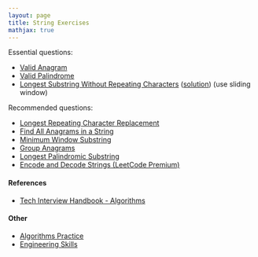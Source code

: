 ```yaml
---
layout: page
title: String Exercises
mathjax: true
---
```


Essential questions:
* [Valid Anagram](https://leetcode.com/problems/valid-anagram)
* [Valid Palindrome](https://leetcode.com/problems/valid-palindrome/)
* [Longest Substring Without Repeating Characters](https://leetcode.com/problems/longest-substring-without-repeating-characters/) ([solution](/engineering_skills/solutions/longest_substring)) (use sliding window)

Recommended questions:
* [Longest Repeating Character Replacement](https://leetcode.com/problems/longest-repeating-character-replacement/)
* [Find All Anagrams in a String](https://leetcode.com/problems/find-all-anagrams-in-a-string)
* [Minimum Window Substring](https://leetcode.com/problems/minimum-window-substring/description/)
* [Group Anagrams](https://leetcode.com/problems/group-anagrams/)
* [Longest Palindromic Substring](https://leetcode.com/problems/longest-palindromic-substring/)
* [Encode and Decode Strings (LeetCode Premium)](https://leetcode.com/problems/encode-and-decode-strings/)

#### References
* [Tech Interview Handbook - Algorithms](https://www.techinterviewhandbook.org/algorithms/study-cheatsheet/)

#### Other
* [Algorithms Practice](algorithms_practice.md)
* [Engineering Skills](../engineering_skills.md)